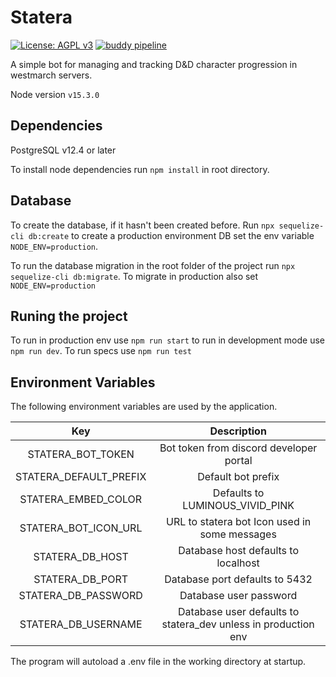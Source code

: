 Statera
=======
[![License: AGPL v3](https://img.shields.io/badge/License-AGPL%20v3-blue.svg)](https://www.gnu.org/licenses/agpl-3.0) [![buddy pipeline](https://app.buddy.works/ahi-ci/progress-bot/pipelines/pipeline/298937/badge.svg?token=dadcd2a6ab0b5e00f214201cc11d9d64842b85d87772a5b88837873741c199cd "buddy pipeline")](https://app.buddy.works/ahi-ci/progress-bot/pipelines/pipeline/298937)

A simple bot for managing and tracking D&D character progression in westmarch servers.

Node version `v15.3.0`


## Dependencies

PostgreSQL v12.4 or later

To install node dependencies run `npm install` in root directory.

## Database

To create the database, if it hasn't been created before. Run `npx sequelize-cli db:create` to create a production environment DB set the env variable `NODE_ENV=production`.


To run the database migration in the root folder of the project run `npx sequelize-cli db:migrate`. To migrate in production also set `NODE_ENV=production`


## Runing the project
To run in production env use `npm run start` to run in development mode use `npm run dev`.
To run specs use `npm run test`


## Environment Variables
The following environment variables are used by the application.

|Key|Description|
|:---:|:---:|
|STATERA_BOT_TOKEN | Bot token from discord developer portal|
|STATERA_DEFAULT_PREFIX| Default bot prefix|
|STATERA_EMBED_COLOR| Defaults to LUMINOUS_VIVID_PINK|
|STATERA_BOT_ICON_URL| URL to statera bot Icon used in some messages|
|STATERA_DB_HOST | Database host defaults to localhost|
|STATERA_DB_PORT | Database port defaults to 5432|
|STATERA_DB_PASSWORD| Database user password|
|STATERA_DB_USERNAME| Database user defaults to statera_dev unless in production env|

The program will autoload a .env file in the working directory at startup.